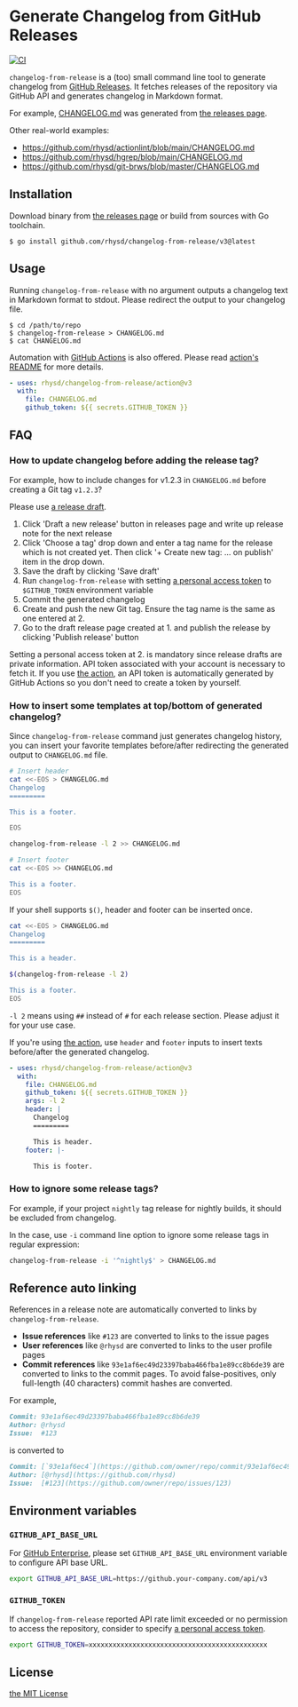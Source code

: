 Generate Changelog from GitHub Releases
=======================================
[![CI][ci-badge]][ci]

`changelog-from-release` is a (too) small command line tool to generate changelog from
[GitHub Releases][gh-releases]. It fetches releases of the repository via GitHub API and generates
changelog in Markdown format.

For example, [CHANGELOG.md](./CHANGELOG.md) was generated from [the releases page][releases].

Other real-world examples:

- https://github.com/rhysd/actionlint/blob/main/CHANGELOG.md
- https://github.com/rhysd/hgrep/blob/main/CHANGELOG.md
- https://github.com/rhysd/git-brws/blob/master/CHANGELOG.md


## Installation

Download binary from [the releases page](https://github.com/rhysd/changelog-from-release/releases) or
build from sources with Go toolchain.

```
$ go install github.com/rhysd/changelog-from-release/v3@latest
```


## Usage

Running `changelog-from-release` with no argument outputs a changelog text in Markdown format to
stdout. Please redirect the output to your changelog file.

```
$ cd /path/to/repo
$ changelog-from-release > CHANGELOG.md
$ cat CHANGELOG.md
```

Automation with [GitHub Actions][gh-actions] is also offered. Please read
[action's README](./action/README.md) for more details.

```yaml
- uses: rhysd/changelog-from-release/action@v3
  with:
    file: CHANGELOG.md
    github_token: ${{ secrets.GITHUB_TOKEN }}
```


## FAQ

### How to update changelog before adding the release tag?

For example, how to include changes for v1.2.3 in `CHANGELOG.md` before creating a Git tag `v1.2.3`?

Please use [a release draft][gh-draft].

1. Click 'Draft a new release' button in releases page and write up release note for the next release
2. Click 'Choose a tag' drop down and enter a tag name for the release which is not created yet. Then
   click '+ Create new tag: ... on publish' item in the drop down.
3. Save the draft by clicking 'Save draft'
4. Run `changelog-from-release` with setting [a personal access token][pat] to `$GITHUB_TOKEN`
   environment variable
5. Commit the generated changelog
6. Create and push the new Git tag. Ensure the tag name is the same as one entered at 2.
7. Go to the draft release page created at 1. and publish the release by clicking 'Publish release'
   button

Setting a personal access token at 2. is mandatory since release drafts are private information.
API token associated with your account is necessary to fetch it. If you use [the action](./action/README.md),
an API token is automatically generated by GitHub Actions so you don't need to create a token by
yourself.

### How to insert some templates at top/bottom of generated changelog?

Since `changelog-from-release` command just generates changelog history, you can insert your
favorite templates before/after redirecting the generated output to `CHANGELOG.md` file.

```sh
# Insert header
cat <<-EOS > CHANGELOG.md
Changelog
=========

This is a footer.

EOS

changelog-from-release -l 2 >> CHANGELOG.md

# Insert footer
cat <<-EOS >> CHANGELOG.md

This is a footer.
EOS
```

If your shell supports `$()`, header and footer can be inserted once.

```sh
cat <<-EOS > CHANGELOG.md
Changelog
=========

This is a header.

$(changelog-from-release -l 2)

This is a footer.
EOS
```

`-l 2` means using `##` instead of `#` for each release section. Please adjust it for your use case.

If you're using [the action](./action/README.md), use `header` and `footer` inputs to insert texts
before/after the generated changelog.

```yaml
- uses: rhysd/changelog-from-release/action@v3
  with:
    file: CHANGELOG.md
    github_token: ${{ secrets.GITHUB_TOKEN }}
    args: -l 2
    header: |
      Changelog
      =========

      This is header.
    footer: |-

      This is footer.
```

### How to ignore some release tags?

For example, if your project `nightly` tag release for nightly builds, it should be excluded from
changelog.

In the case, use `-i` command line option to ignore some release tags in regular expression:

```sh
changelog-from-release -i '^nightly$' > CHANGELOG.md
```


## Reference auto linking

References in a release note are automatically converted to links by `changelog-from-release`.

- **Issue references** like `#123` are converted to links to the issue pages
- **User references** like `@rhysd` are converted to links to the user profile pages
- **Commit references** like `93e1af6ec49d23397baba466fba1e89cc8b6de39` are converted to links to the
  commit pages. To avoid false-positives, only full-length (40 characters) commit hashes are converted.

For example,

```markdown
Commit: 93e1af6ec49d23397baba466fba1e89cc8b6de39
Author: @rhysd
Issue:  #123
```

is converted to

```markdown
Commit: [`93e1af6ec4`](https://github.com/owner/repo/commit/93e1af6ec49d23397baba466fba1e89cc8b6de39)
Author: [@rhysd](https://github.com/rhysd)
Issue:  [#123](https://github.com/owner/repo/issues/123)
```


## Environment variables

### `GITHUB_API_BASE_URL`

For [GitHub Enterprise][ghe], please set `GITHUB_API_BASE_URL` environment variable to configure API
base URL.

```sh
export GITHUB_API_BASE_URL=https://github.your-company.com/api/v3
```

### `GITHUB_TOKEN`

If `changelog-from-release` reported API rate limit exceeded or no permission to access the repository,
consider to specify [a personal access token][pat].

```sh
export GITHUB_TOKEN=xxxxxxxxxxxxxxxxxxxxxxxxxxxxxxxxxxxxxxxxxxxxx
```


## License

[the MIT License](LICENSE.txt)

[gh-releases]: https://docs.github.com/en/repositories/releasing-projects-on-github/about-releases
[releases]: https://github.com/rhysd/changelog-from-release/releases
[ci]: https://github.com/rhysd/changelog-from-release/actions?query=workflow%3ACI+branch%3Amaster
[ci-badge]: https://github.com/rhysd/changelog-from-release/workflows/CI/badge.svg?branch=master&event=push
[gh-actions]: https://github.com/features/actions
[ghe]: https://github.com/enterprise
[pat]: https://docs.github.com/en/authentication/keeping-your-account-and-data-secure/creating-a-personal-access-token
[gh-draft]: https://docs.github.com/en/repositories/releasing-projects-on-github/managing-releases-in-a-repository

